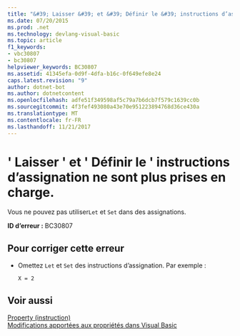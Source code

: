 ```yaml
---
title: "&#39; Laisser &#39; et &#39; Définir le &#39; instructions d’assignation ne sont plus prises en charge."
ms.date: 07/20/2015
ms.prod: .net
ms.technology: devlang-visual-basic
ms.topic: article
f1_keywords:
- vbc30807
- bc30807
helpviewer_keywords: BC30807
ms.assetid: 41345efa-0d9f-4dfa-b16c-0f649efe8e24
caps.latest.revision: "9"
author: dotnet-bot
ms.author: dotnetcontent
ms.openlocfilehash: adfe51f349598af5c79a7b6dcb7f579c1639cc0b
ms.sourcegitcommit: 4f3fef493080a43e70e951223894768d36ce430a
ms.translationtype: MT
ms.contentlocale: fr-FR
ms.lasthandoff: 11/21/2017
---
```

# <a name="39let39-and-39set39-assignment-statements-are-no-longer-supported"></a>&#39; Laisser &#39; et &#39; Définir le &#39; instructions d’assignation ne sont plus prises en charge.
Vous ne pouvez pas utiliser`Let` et `Set` dans des assignations.  
  
 **ID d’erreur :** BC30807  
  
## <a name="to-correct-this-error"></a>Pour corriger cette erreur  
  
-   Omettez `Let` et `Set` des instructions d’assignation. Par exemple :  
  
     `X = 2`  
  
## <a name="see-also"></a>Voir aussi  
 [Property (instruction)](../../visual-basic/language-reference/statements/property-statement.md)  
 [Modifications apportées aux propriétés dans Visual Basic](http://msdn.microsoft.com/en-us/1c138efa-9bc2-44d7-80a0-f3a7c2510264)
